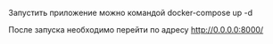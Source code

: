 Запустить приложение можно командой
docker-compose up -d

После запуска необходимо перейти по адресу
http://0.0.0.0:8000/